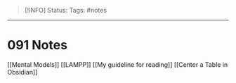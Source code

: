> [!INFO]
> Status:
> Tags: #notes

----
# 091 Notes
[[Mental Models]]
[[LAMPP]]
[[My guideline for reading]]
[[Center a Table in Obsidian]]
